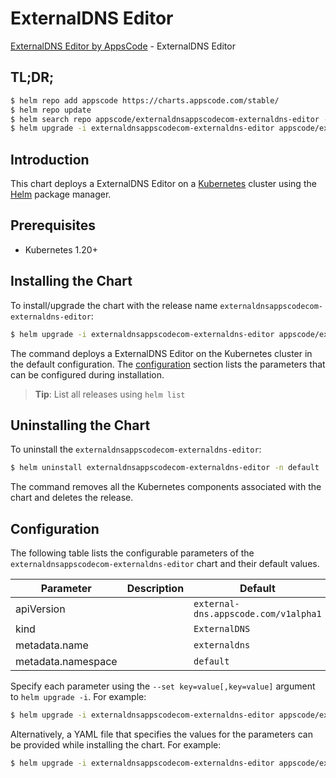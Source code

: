 # ExternalDNS Editor

[ExternalDNS Editor by AppsCode](https://appscode.com) - ExternalDNS Editor

## TL;DR;

```bash
$ helm repo add appscode https://charts.appscode.com/stable/
$ helm repo update
$ helm search repo appscode/externaldnsappscodecom-externaldns-editor --version=v0.27.0
$ helm upgrade -i externaldnsappscodecom-externaldns-editor appscode/externaldnsappscodecom-externaldns-editor -n default --create-namespace --version=v0.27.0
```

## Introduction

This chart deploys a ExternalDNS Editor on a [Kubernetes](http://kubernetes.io) cluster using the [Helm](https://helm.sh) package manager.

## Prerequisites

- Kubernetes 1.20+

## Installing the Chart

To install/upgrade the chart with the release name `externaldnsappscodecom-externaldns-editor`:

```bash
$ helm upgrade -i externaldnsappscodecom-externaldns-editor appscode/externaldnsappscodecom-externaldns-editor -n default --create-namespace --version=v0.27.0
```

The command deploys a ExternalDNS Editor on the Kubernetes cluster in the default configuration. The [configuration](#configuration) section lists the parameters that can be configured during installation.

> **Tip**: List all releases using `helm list`

## Uninstalling the Chart

To uninstall the `externaldnsappscodecom-externaldns-editor`:

```bash
$ helm uninstall externaldnsappscodecom-externaldns-editor -n default
```

The command removes all the Kubernetes components associated with the chart and deletes the release.

## Configuration

The following table lists the configurable parameters of the `externaldnsappscodecom-externaldns-editor` chart and their default values.

|     Parameter      | Description |                     Default                     |
|--------------------|-------------|-------------------------------------------------|
| apiVersion         |             | <code>external-dns.appscode.com/v1alpha1</code> |
| kind               |             | <code>ExternalDNS</code>                        |
| metadata.name      |             | <code>externaldns</code>                        |
| metadata.namespace |             | <code>default</code>                            |


Specify each parameter using the `--set key=value[,key=value]` argument to `helm upgrade -i`. For example:

```bash
$ helm upgrade -i externaldnsappscodecom-externaldns-editor appscode/externaldnsappscodecom-externaldns-editor -n default --create-namespace --version=v0.27.0 --set apiVersion=external-dns.appscode.com/v1alpha1
```

Alternatively, a YAML file that specifies the values for the parameters can be provided while
installing the chart. For example:

```bash
$ helm upgrade -i externaldnsappscodecom-externaldns-editor appscode/externaldnsappscodecom-externaldns-editor -n default --create-namespace --version=v0.27.0 --values values.yaml
```
